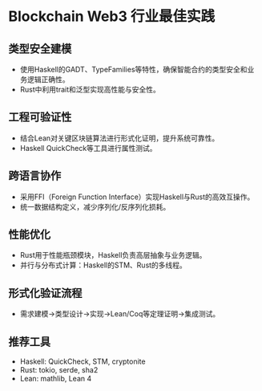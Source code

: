 # Blockchain Web3 行业最佳实践

## 类型安全建模

- 使用Haskell的GADT、TypeFamilies等特性，确保智能合约的类型安全和业务逻辑正确性。
- Rust中利用trait和泛型实现高性能与安全性。

## 工程可验证性

- 结合Lean对关键区块链算法进行形式化证明，提升系统可靠性。
- Haskell QuickCheck等工具进行属性测试。

## 跨语言协作

- 采用FFI（Foreign Function Interface）实现Haskell与Rust的高效互操作。
- 统一数据结构定义，减少序列化/反序列化损耗。

## 性能优化

- Rust用于性能瓶颈模块，Haskell负责高层抽象与业务逻辑。
- 并行与分布式计算：Haskell的STM、Rust的多线程。

## 形式化验证流程

- 需求建模→类型设计→实现→Lean/Coq等定理证明→集成测试。

## 推荐工具

- Haskell: QuickCheck, STM, cryptonite
- Rust: tokio, serde, sha2
- Lean: mathlib, Lean 4
